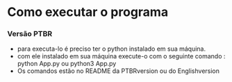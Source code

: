# Como executar o programa
### Versão PTBR
- para executa-lo é preciso ter o python instalado em sua máquina.
- com ele instalado em sua máquina execute-o com o seguinte comando : python App.py  ou  python3 App.py
- Os comandos estão no README da PTBRversion ou do Englishversion

